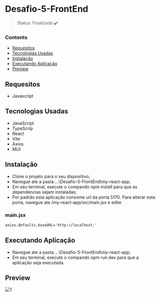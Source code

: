 <h1>Desafio-5-FrontEnd</h1>

> Status: Finalizado ✔️

### Contents

* [Requesitos](#requesitos)
* [Tecnologias Usadas](#tecnologias)
* [Instalação](#instalacao)
* [Executando Aplicação](#executando-aplicacao)
* [Preview](#preview)

## <a name="requesitos"></a>Requesitos

- Javascript

## <a name="tecnologias"></a>Tecnologias Usadas

- JavaScript
- TypeScrip
- React
- Vite
- Axios
- MUI

## <a name="instalacao"></a>Instalação
- Clone o projeto para o seu dispositivo;
- Navegue ate a pasta ...\Desafio-5-FrontEnd\my-react-app;
- Em seu terminal, execute o compando npm install para que as dependencias sejam instaladas;
- Por padrão esta aplicação consome url da porta 5170. Para alterar esta porta, navegue ate /my-react-app/src/main.jsx e edite
### main.jsx
```xml
axios.defaults.baseURL='http://localhost:'
```

## <a name="executando-aplicacao"></a>Executando Aplicação
- Navegue ate a pasta ...\Desafio-5-FrontEnd\my-react-app;
- Em seu terminal, execute o compando npm run dev para que a aplicação seja executada.

## <a name="preview"></a>Preview
![1](https://user-images.githubusercontent.com/41877566/209406732-08f65f9f-5e26-4cd4-afbb-1bc8e33d9070.png)
